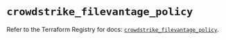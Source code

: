# `crowdstrike_filevantage_policy`

Refer to the Terraform Registry for docs: [`crowdstrike_filevantage_policy`](https://registry.terraform.io/providers/crowdstrike/crowdstrike/0.0.39/docs/resources/filevantage_policy).
